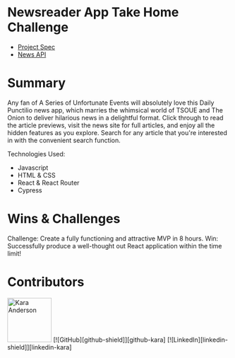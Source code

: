# Newsreader App Take Home Challenge
- [Project Spec](https://mod4.turing.edu/projects/take_home/take_home_fe)
- [News API](https://newsapi.org/)

# Summary

Any fan of A Series of Unfortunate Events will absolutely love this Daily Punctilio news app, which marries the whimsical world of TSOUE and The Onion to deliver hilarious news in a delightful format.  Click through to read the article previews, visit the news site for full articles, and enjoy all the hidden features as you explore.  Search for any article that you're interested in with the convenient search function.

Technologies Used:
- Javascript
- HTML & CSS
- React & React Router
- Cypress

# Wins & Challenges

Challenge:  Create a fully functioning and attractive MVP in 8 hours.
Win:  Successfully produce a well-thought out React application within the time limit!

# Contributors

<img alt="Kara Anderson" width="100" src="https://avatars.githubusercontent.com/u/114871395?v=4"/>
[![GitHub][github-shield]][github-kara]
[![LinkedIn][linkedin-shield]][linkedin-kara]